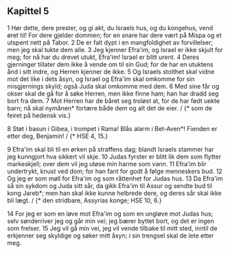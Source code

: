 ## Kapittel 5

1 Hør dette, dere prester, og gi akt, du Israels hus, og du kongehus, vend øret til! For dere gjelder dommen; for en snare har dere vært på Mispa og et utspent nett på Tabor.
2 De er falt dypt i en mangfoldighet av forvillelser; men jeg skal tukte dem alle.
3 Jeg kjenner Efra'im, og Israel er ikke skjult for meg; for nå har du drevet utukt, Efra'im! Israel er blitt urent.
4 Deres gjerninger tillater dem ikke å vende om til sin Gud; for de har en utuktens ånd i sitt indre, og Herren kjenner de ikke.
5 Og Israels stolthet skal vidne mot det like i dets åsyn, og Israel og Efra'im skal omkomme for sin misgjernings skyld; også Juda skal omkomme med dem.
6 Med sine får og okser skal de gå for å søke Herren, men ikke finne ham; han har dradd seg bort fra dem.
7 Mot Herren har de båret seg troløst at, for de har født uekte barn; nå skal nymånen* fortære både dem og alt det de eier. / {* som de feiret på hedensk vis.}

8 Støt i basun i Gibea, i trompet i Rama! Blås alarm i Bet-Aven*! Fienden er etter deg, Benjamin! / {* HSE 4, 15.}

9 Efra'im skal bli til en ørken på straffens dag; blandt Israels stammer har jeg kunngjort hva sikkert vil skje.
10 Judas fyrster er blitt lik dem som flytter markeskjell; over dem vil jeg utøse min harme som vann.
11 Efra'im blir undertrykt, knust ved dom; for han fant for godt å følge menneskers bud.
12 Og jeg er som møll for Efra'im og som råttenhet for Judas hus.
13 Da Efra'im så sin sykdom og Juda sitt sår, da gikk Efra'im til Assur og sendte bud til kong Jareb*; men han skal ikke kunne helbrede dere, og deres sår skal ikke bli lægt. / {* den stridbare, Assyrias konge; HSE 10, 6.}

14 For jeg er som en løve mot Efra'im og som en ungløve mot Judas hus; selv sønderriver jeg og går min vei; jeg bærer byttet bort, og det er ingen som frelser.
15 Jeg vil gå min vei, jeg vil vende tilbake til mitt sted, inntil de erkjenner seg skyldige og søker mitt åsyn; i sin trengsel skal de lete etter meg.

